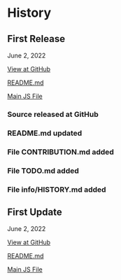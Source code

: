 # History


## First Release

June 2, 2022

[View at GitHub](https://github.com/dlvdls18/DTest/)

[README.md](https://github.com/dlvdls18/DTest/blob/main/README.md)

[Main JS File](https://github.com/dlvdls18/DTest/blob/main/src/dtest.js)

### Source released at GitHub
### README.md updated
### File CONTRIBUTION.md added
### File TODO.md added
### File info/HISTORY.md added

## First Update

June 2, 2022

[View at GitHub](https://github.com/dlvdls18/DTest/)

[README.md](https://github.com/dlvdls18/DTest/blob/main/README.md)

[Main JS File](https://github.com/dlvdls18/DTest/blob/main/src/dtest.js)

###